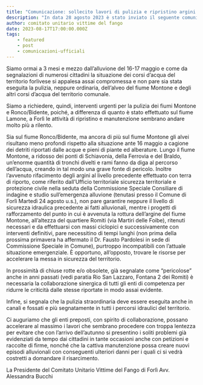 ```yaml
---
title: "Comunicazione: sollecito lavori di pulizia e ripristino argini e chiuse sui fiumi Montone e Rabbi/Bidente"
description: "In data 28 agosto 2023 è stato inviato il seguente comunicato al Commissario Straordinario Gen. Francesco Paolo Figliuolo..."
author: comitato unitario vittime del fango
date: 2023-08-17T17:00:00.000Z
tags: 
    - featured
    - post
    - comunicazioni-ufficiali
---
```


Siamo ormai a 3 mesi e mezzo dall’alluvione del 16-17 maggio e come da segnalazioni di numerosi cittadini
la situazione dei corsi d’acqua del territorio forlivese si appalesa assai compromessa e non pare sia stata
eseguita la pulizia, neppure ordinaria, dell’alveo del fiume Montone e degli altri corsi d’acqua del territorio
comunale.

Siamo a richiedere, quindi, interventi urgenti per la pulizia dei fiumi Montone e Ronco/Bidente, poiché, a
differenza di quanto è stato effettuato sul fiume Lamone, a Forlì le attività di ripristino e manutenzione
sembrano andare molto più a rilento.

Sia sul fiume Ronco/Bidente, ma ancora di più sul fiume Montone gli alvei risultano meno profondi rispetto
alla situazione ante 16 maggio a cagione dei detriti riportati dalle acque e pieni di piante ed alberature. Lungo
il fiume Montone, a ridosso dei ponti di Schiavonia, della Ferrovia e del Braldo, un’enorme quantità di tronchi
divelti e rami fanno da diga al percorso dell’acqua, creando in tal modo una grave fonte di pericolo.
Inoltre l’avvenuto rifacimento degli argini al livello precedente effettuato con terra di riporto, come riferito
dall’Ufficio territoriale sicurezza territoriale e protezione civile nella seduta della Commissione Speciale
Consiliare di indagine e studio sull’emergenza alluvione (tenutasi presso il Comune di Forlì Martedì 24 agosto
u.s.), non pare garantire neppure il livello di sicurezza idraulica precedente ai fatti alluvionali, mentre i
progetti di rafforzamento del punto in cui è avvenuta la rottura dell’argine del fiume Montone, all’altezza del
quartiere Romiti (via Martiri delle Foibe), ritenuti necessari e da effettuarsi con massi ciclopici e
successivamente con interventi definitivi, pare necessitino di tempi lunghi (non prima della prossima
primavera ha affermato il Dr. Fausto Pardolesi in sede di Commissione Speciale in Comune), purtroppo
incompatibili con l’attuale situazione emergenziale. È opportuno, all’opposto, trovare le risorse per
accelerare la messa in sicurezza del territorio.

In prossimità di chiuse rotte e/o obsolete, già segnalate come “pericolose” anche in anni passati (vedi paratia
Rio San Lazzaro, Fontana 2 dei Romiti) è necessaria la collaborazione sinergica di tutti gli enti di competenza
per ridurre le criticità dalle stesse riportate in modo assai evidente.

Infine, si segnala che la pulizia straordinaria deve essere eseguita anche in canali e fossati e più segnatamente
in tutti i percorsi idraulici del territorio.

Ci auguriamo che gli enti preposti, con spirito di collaborazione, possano accelerare al massimo i lavori che
sembrano procedere con troppa lentezza per evitare che con l’arrivo dell’autunno si presentino i soliti
problemi già evidenziati da tempo dai cittadini in tante occasioni anche con petizioni e raccolte di firme,
nonché che la cattiva manutenzione possa creare nuovi episodi alluvionali con conseguenti ulteriori danni
per i quali ci si vedrà costretti a domandare il risarcimento.

La Presidente del Comitato Unitario Vittime del Fango di Forlì
Avv. Alessandra Bucchi